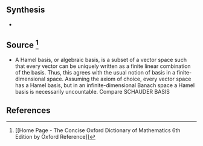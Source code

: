 ## Synthesis
- 
## Source [^1]
- A Hamel basis, or algebraic basis, is a subset of a vector space such that every vector can be uniquely written as a finite linear combination of the basis. Thus, this agrees with the usual notion of basis in a finite-dimensional space. Assuming the axiom of choice, every vector space has a Hamel basis, but in an infinite-dimensional Banach space a Hamel basis is necessarily uncountable. Compare SCHAUDER BASIS
## References

[^1]: [[Home Page - The Concise Oxford Dictionary of Mathematics 6th Edition by Oxford Reference]]